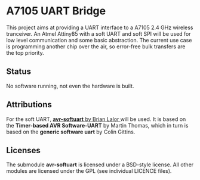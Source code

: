 # A7105 UART Bridge

This project aims at providing a UART interface to a A7105 2.4 GHz wireless
tranceiver. An Atmel Attiny85 with a soft UART and soft SPI will be used
for low level communication and some basic abstraction. The current use
case is programming another chip over the air, so error-free bulk transfers
are the top priority.

## Status
No software running, not even the hardware is built.

## Attributions
For the soft UART, [**avr-softuart** by Brian Lalor
](https://github.com/blalor/avr-softuart) will be used. It is based on the
**Timer-based AVR Software-UART** by Martin Thomas, which in turn is based
on the **generic software uart** by Colin Gittins.

## Licenses
The submodule **avr-softuart** is licensed under a BSD-style license. All
other modules are licensed under the GPL (see individual LICENCE files).
